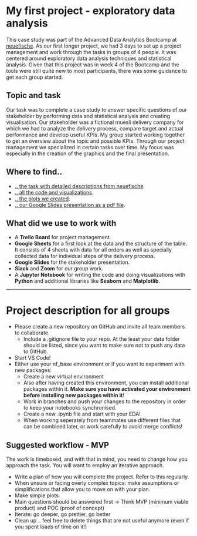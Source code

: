 # My first project - exploratory data analysis

This case study was part of the Advanced Data Analytics Bootcamp at [neuefische](https://www.neuefische.de/en/bootcamp/data-analytics). As our first longer project, we had 3 days to set up a project management and work through the tasks in groups of 4 people. It was centered around exploratory data analysis techniques and statistical analysis.
Given that this project was in week 4 of the Bootcamp and the tools were still quite new to most participants, there was some guidance to get each group started.

## Topic and task

Our task was to complete a case study to answer specific questions of our stakeholder by performing data and statistical analysis and creating visualisation. Our stakeholder was a fictional muesli delivery company for which we had to analyze the delivery process, compare target and actual performance and develop useful KPIs. 
My group started working together to get an overview about the topic and possible KPIs. Through our project management we specialized in certain tasks over time. My focus was especially in the creation of the graphics and the final presentation.

## Where to find..
- [.. the task with detailed descriptions from neuefische](Assignment.md).
- [.. all the code and visualizations](Muesli_Notebook.ipynb).
- [.. the plots we created](plots).
- [.. our Google Slides presentation as a pdf file](Google_slides_presentation.pdf).

## What did we use to work with
- A **Trello Board** for project management.
- **Google Sheets** for a first look at the data and the structure of the table. It consists of 4 sheets with data for all orders as well as specially collected data for individual steps of the delivery process.
- **Google Slides** for the stakeholder presentation.
- **Slack** and **Zoom** for our group work.
- A **Jupyter Notebook** for writing the code and doing visualizations with **Python** and additional libraries like **Seaborn** and **Matplotlib**.

---
# Project description for all groups

- Please create a new repository on GitHub and invite all team members to collaborate.
  - Include a .gitignore file to your repo. At the least your data folder should be listed, since you want to make sure not to push any data to GitHub.
- Start VS Code!
- Either use your nf_base environment or if you want to experiment with new packages:
  - Create a new virtual environment
  - Also after having created this environment, you can install additional packages within it. **Make sure you have activated your environment before installing new packages within it**!
  - Work in branches and push your changes to the repository in order to keep your notebooks synchronised.
  - Create a new .ipynb file and start with your EDA!
  - When working seperately from teammates use different files that can be combined later, or work carefully to avoid merge conflicts!


## Suggested workflow - MVP
The work is timeboxed, and with that in mind, you need to change how you approach the task. You will want to employ an iterative approach. 

* Write a plan of how you will complete the project. Refer to this regularly.
* When unsure or facing overly complex topics: make assumptions or simplifications that allow you to move on with your plan.
* Make simple plots
* Main questions should be answered first -> Think MVP (minimum viable product) and POC (proof of concept) 
* Iterate: go deeper, go prettier, go better
* Clean up .. feel free to delete things that are not useful anymore (even if you spent loads of time on it!)
 